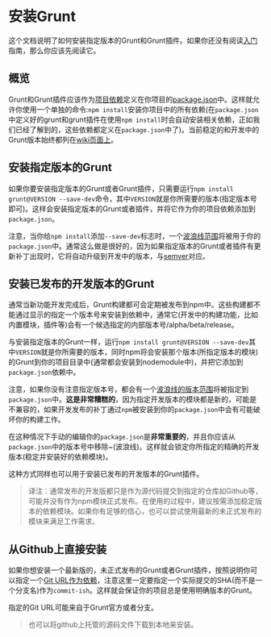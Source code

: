 # 安装Grunt

这个文档说明了如何安装指定版本的Grunt和Grunt插件。如果你还没有阅读[入门](getting-started.html)指南，那么你应该先阅读它。

## 概览

Grunt和Grunt插件应该作为[项目依赖](https://npmjs.org/doc/json.html#devDependencies)定义在你项目的[package.json](https://npmjs.org/doc/json.html)中。这样就允许你使用一个单独的命令:`npm install`安装你项目中的所有依赖(在`package.json`中定义好的grunt和grunt插件在使用`npm install`时会自动安装相关依赖，正如我们已经了解到的，这些依赖都定义在`package.json`中了)。当前稳定的和开发中的Grunt版本始终都列在[wiki页面上](https://github.com/gruntjs/grunt/wiki/)。

## 安装指定版本的Grunt

如果你要安装指定版本的Grunt或者Grunt插件，只需要运行`npm install grunt@VERSION --save-dev`命令，其中`VERSION`就是你所需要的版本(指定版本号即可)。这样会安装指定版本的Grunt或者插件，并将它作为你的项目依赖添加到`package.json`。

注意，当你给`npm install`添加`--save-dev`标志时，一个[波浪线范围](https://npmjs.org/doc/json.html#Tilde-Version-Ranges)将被用于你的`package.json`中。通常这么做是很好的，因为如果指定版本的Grunt或者插件有更新补丁出现时，它将自动升级到开发中的版本，与[semver](http://semver.org/)对应。

## 安装已发布的开发版本的Grunt

通常当新功能开发完成后，Grunt构建都可会定期被发布到npm中。这些构建都不能通过显示的指定一个版本号来安装到依赖中，通常它(开发中的构建功能，比如内置模块，插件等)会有一个候选指定的内部版本号/alpha/beta/release。

与安装指定版本的Grunt一样，运行`npm install grunt@VERSION --save-dev`其中`VERSION`就是你所需要的版本，同时npm将会安装那个版本(所指定版本的模块)的Grunt到你的项目目录中(通常都会安装到nodemodule中)，并把它添加到`package.json`依赖中。

注意，如果你没有注意指定版本号，都会有一个[波浪线的版本范围](https://npmjs.org/doc/json.html#Tilde-Version-Ranges)将被指定到`package.json`中。**这是非常糟糕的**，因为指定开发版本的模块都是新的，可能是不兼容的，如果开发发布的补丁通过`npm`被安装到你的`package.json`中会有可能破坏你的构建工作。

在这种情况下手动的编辑你的`package.json`是**非常重要的**，并且你应该从`package.json`中的版本号中移除~(波浪线)。这样就会锁定你所指定的精确的开发版本(稳定并安装好的依赖模块)。

这种方式同样也可以用于安装已发布的开发版本的Grunt插件。

> 译注：通常发布的开发版都只是作为源代码提交到指定的仓库如Github等，可能并没有作为npm模块正式发布。在使用的过程中，建议按需添加稳定版本的依赖模块。如果你有足够的信心，也可以尝试使用最新的未正式发布的模块来满足工作需求。

## 从Github上直接安装

如果你想安装一个最新版的，未正式发布的Grunt或者Grunt插件，按照说明你可以指定一个[Git URL作为依赖](https://npmjs.org/doc/json.html#Git-URLs-as-Dependencies)，注意这里一定要指定一个实际提交的SHA(而不是一个分支名)作为`commit-ish`。这样就会保证你的项目总是使用明确版本的Grunt。

指定的Git URL可能来自于Grunt官方或者分支。

> 也可以将github上托管的源码文件下载到本地来安装。